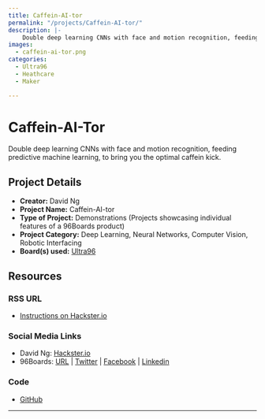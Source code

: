 ```yaml
---
title: Caffein-AI-tor
permalink: "/projects/Caffein-AI-tor/"
description: |-
    Double deep learning CNNs with face and motion recognition, feeding predictive machine learning, to bring you the optimal caffein kick.
images:
  - caffein-ai-tor.png
categories:
  - Ultra96
  - Heathcare
  - Maker

---
```

# Caffein-AI-Tor

Double deep learning CNNs with face and motion recognition, feeding predictive machine learning, to bring you the optimal caffein kick.

## Project Details

- **Creator:** David Ng
- **Project Name:** Caffein-AI-tor
- **Type of Project:** Demonstrations (Projects showcasing individual features of a 96Boards product)
- **Project Category:** Deep Learning, Neural Networks, Computer Vision, Robotic Interfacing
- **Board(s) used:** [Ultra96](https://www.96boards.org/product/ultra96/)


## Resources

### RSS URL

- [Instructions on Hackster.io](http://www.hackster.io/dnhkng/caffein-ai-tor-711e4e)

### Social Media Links

- David Ng: [Hackster.io](https://www.hackster.io/dnhkng)
- 96Boards: [URL](https://www.96boards.org/) &#124; [Twitter](https://twitter.com/96boards) &#124; [Facebook](https://www.facebook.com/96Boards) &#124; [Linkedin](https://www.linkedin.com/company/{{site.linkedin_username}}/)

### Code

- [GitHub](https://github.com/dnhkng/Caffein-AI-tor)


***